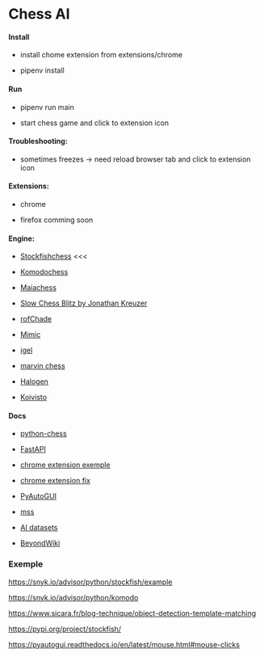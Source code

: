 <h1>Chess AI</h1>

<h4>Install</h4>

- install chome extension from extensions/chrome

- pipenv install

<h4>Run</h4>

- pipenv run main

- start chess game and click to extension icon 

<h4>Troubleshooting:</h4>

 - sometimes freezes -> need reload browser tab and click to extension icon

<h4>Extensions:</h4>

 - chrome
 
 - firefox comming soon

<h4>Engine:</h4>

 - [Stockfishchess](https://stockfishchess.org/) <<<
 
 - [Komodochess](https://komodochess.com/)
 
 - [Maiachess](https://maiachess.com/)

 - [Slow Chess Blitz by Jonathan Kreuzer ](https://3dkingdoms.com/chess/)

 - [rofChade](https://rofchade.nl/)

 - [Mimic](https://github.com/tryingsomestuff/Minic)

 - [igel](https://github.com/vshcherbyna/igel)

 - [marvin chess](https://github.com/bmdanielsson/marvin-chess)

 - [Halogen](https://github.com/bmdanielsson/marvin-chess)

 - [Koivisto](https://github.com/Luecx/Koivisto)
<h4>Docs</h4>

 - [python-chess](https://python-chess.readthedocs.io/en/latest/)
 
 - [FastAPI](https://fastapi.tiangolo.com/)
 
 - [chrome extension exemple](https://github.com/GoogleChrome/chrome-extensions-samples/tree/main/examples)
 
 - [chrome extension fix](https://stackoverflow.com/questions/14361061/extension-manifest-must-request-permission-to-access-this-host)

 - [PyAutoGUI](https://pyautogui.readthedocs.io/en/latest/)

 - [mss](https://python-mss.readthedocs.io/)

 - [AI datasets](https://public.roboflow.com/object-detection/chess-full/23/download/yolov7pytorch)

 - [BeyondWiki](https://wiki.bc-pf.org/books/neyronnye-seti/page/chast2-perevod-freymvork-darknet-obuchenie-yolo-v4)

<h3>Exemple</h3>

https://snyk.io/advisor/python/stockfish/example

https://snyk.io/advisor/python/komodo

https://www.sicara.fr/blog-technique/object-detection-template-matching

https://pypi.org/project/stockfish/

https://pyautogui.readthedocs.io/en/latest/mouse.html#mouse-clicks

